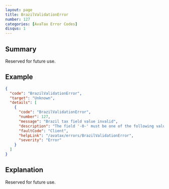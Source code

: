 ```yaml
---
layout: page
title: BrazilValidationError
number: 127
categories: [AvaTax Error Codes]
disqus: 1
---
```


## Summary

Reserved for future use.

## Example

```json
{
  "code": "BrazilValidationError",
  "target": "Unknown",
  "details": [
    {
      "code": "BrazilValidationError",
      "number": 127,
      "message": "Brazil tax field value invalid",
      "description": "The field '-0-' must be one of the following values for Brazil: -1-.",
      "faultCode": "Client",
      "helpLink": "/avatax/errors/BrazilValidationError",
      "severity": "Error"
    }
  ]
}
```

## Explanation

Reserved for future use.
